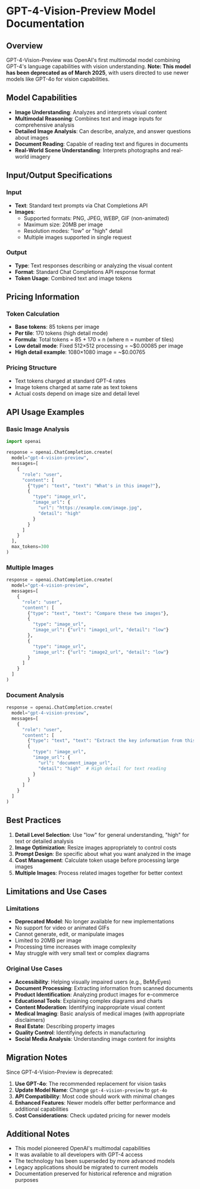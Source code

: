 # GPT-4-Vision-Preview Model Documentation

## Overview
GPT-4-Vision-Preview was OpenAI's first multimodal model combining GPT-4's language capabilities with vision understanding. **Note: This model has been deprecated as of March 2025**, with users directed to use newer models like GPT-4o for vision capabilities.

## Model Capabilities
- **Image Understanding**: Analyzes and interprets visual content
- **Multimodal Reasoning**: Combines text and image inputs for comprehensive analysis
- **Detailed Image Analysis**: Can describe, analyze, and answer questions about images
- **Document Reading**: Capable of reading text and figures in documents
- **Real-World Scene Understanding**: Interprets photographs and real-world imagery

## Input/Output Specifications

### Input
- **Text**: Standard text prompts via Chat Completions API
- **Images**: 
  - Supported formats: PNG, JPEG, WEBP, GIF (non-animated)
  - Maximum size: 20MB per image
  - Resolution modes: "low" or "high" detail
  - Multiple images supported in single request

### Output
- **Type**: Text responses describing or analyzing the visual content
- **Format**: Standard Chat Completions API response format
- **Token Usage**: Combined text and image tokens

## Pricing Information

### Token Calculation
- **Base tokens**: 85 tokens per image
- **Per tile**: 170 tokens (high detail mode)
- **Formula**: Total tokens = 85 + 170 × n (where n = number of tiles)
- **Low detail mode**: Fixed 512×512 processing = ~$0.00085 per image
- **High detail example**: 1080×1080 image = ~$0.00765

### Pricing Structure
- Text tokens charged at standard GPT-4 rates
- Image tokens charged at same rate as text tokens
- Actual costs depend on image size and detail level

## API Usage Examples

### Basic Image Analysis
```python
import openai

response = openai.ChatCompletion.create(
  model="gpt-4-vision-preview",
  messages=[
    {
      "role": "user",
      "content": [
        {"type": "text", "text": "What's in this image?"},
        {
          "type": "image_url",
          "image_url": {
            "url": "https://example.com/image.jpg",
            "detail": "high"
          }
        }
      ]
    }
  ],
  max_tokens=300
)
```

### Multiple Images
```python
response = openai.ChatCompletion.create(
  model="gpt-4-vision-preview",
  messages=[
    {
      "role": "user",
      "content": [
        {"type": "text", "text": "Compare these two images"},
        {
          "type": "image_url",
          "image_url": {"url": "image1_url", "detail": "low"}
        },
        {
          "type": "image_url", 
          "image_url": {"url": "image2_url", "detail": "low"}
        }
      ]
    }
  ]
)
```

### Document Analysis
```python
response = openai.ChatCompletion.create(
  model="gpt-4-vision-preview",
  messages=[
    {
      "role": "user",
      "content": [
        {"type": "text", "text": "Extract the key information from this document"},
        {
          "type": "image_url",
          "image_url": {
            "url": "document_image_url",
            "detail": "high"  # High detail for text reading
          }
        }
      ]
    }
  ]
)
```

## Best Practices
1. **Detail Level Selection**: Use "low" for general understanding, "high" for text or detailed analysis
2. **Image Optimization**: Resize images appropriately to control costs
3. **Prompt Design**: Be specific about what you want analyzed in the image
4. **Cost Management**: Calculate token usage before processing large images
5. **Multiple Images**: Process related images together for better context

## Limitations and Use Cases

### Limitations
- **Deprecated Model**: No longer available for new implementations
- No support for video or animated GIFs
- Cannot generate, edit, or manipulate images
- Limited to 20MB per image
- Processing time increases with image complexity
- May struggle with very small text or complex diagrams

### Original Use Cases
- **Accessibility**: Helping visually impaired users (e.g., BeMyEyes)
- **Document Processing**: Extracting information from scanned documents
- **Product Identification**: Analyzing product images for e-commerce
- **Educational Tools**: Explaining complex diagrams and charts
- **Content Moderation**: Identifying inappropriate visual content
- **Medical Imaging**: Basic analysis of medical images (with appropriate disclaimers)
- **Real Estate**: Describing property images
- **Quality Control**: Identifying defects in manufacturing
- **Social Media Analysis**: Understanding image content for insights

## Migration Notes
Since GPT-4-Vision-Preview is deprecated:
1. **Use GPT-4o**: The recommended replacement for vision tasks
2. **Update Model Name**: Change `gpt-4-vision-preview` to `gpt-4o`
3. **API Compatibility**: Most code should work with minimal changes
4. **Enhanced Features**: Newer models offer better performance and additional capabilities
5. **Cost Considerations**: Check updated pricing for newer models

## Additional Notes
- This model pioneered OpenAI's multimodal capabilities
- It was available to all developers with GPT-4 access
- The technology has been superseded by more advanced models
- Legacy applications should be migrated to current models
- Documentation preserved for historical reference and migration purposes